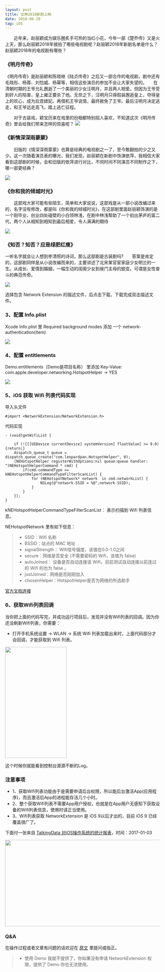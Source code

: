 ```yaml
---
layout: post
title: 女神2018新剧上映
date: 2018-06-20 
tag: iOS
---
```


　　近年来，赵丽颖成为娱乐圈炙手可热的当红小花，今年一部《楚乔传》又是火上天，那么赵丽颖2018年接拍了哪些电视剧呢？赵丽颖2018年新剧名单是什么？赵丽颖2018年的电视剧有哪些？
### 《明月传奇》

《明月传奇》是赵丽颖和陈晓继《陆贞传奇》之后又一部合作的电视剧，剧中还有毛晓彤、杨蓉、刘恺威、杨幂等，相信这些演员的参加不会让大家失望的。　　在清朝时期的王爷允礼邂逅了一个美丽的少女汪明月，并且两人相爱。但因为王爷受到奸人的陷害，皇上雍正要杀了他。无奈之下，汪明月只得假装邂逅皇上，夺得皇上的欢心，成为后宫嫔妃。再借机王爷说情，最终赦免了王爷。最后汪明月决定逃走，和王爷远走高飞，踏上逃亡征程。

　　对于古装戏，颖宝历来在戏里的扮相都特别招人喜欢，不知道这次《明月传奇》里会给我们带来怎样的惊喜呢？
![](/images/posts/20.jpg )

### 《新情深深雨蒙蒙》

　　旧版的《情深深雨蒙蒙》也算是经典的电视剧之一了，至今敢翻拍的少之又少。这一次随着演员表的曝光，我们发现，赵丽颖在新剧中饰演依萍，我相信大家看到这部剧的时候，会和旧版的依萍进行对比，不同时间不同演员不同制作之下，哪一部更经典？
  
  ![](/images/posts/22.jpg )

### 《你和我的倾城时光》

　　这部戏大家可能有些陌生，简单和大家说说，这部戏是从一部小说改编过来的，名字没有修改，都是叫《你和我的倾城时光》，在这部剧里面赵丽颖饰演的是一个刚毕业、创业四处碰壁的小白领林浅，在剧中林浅帮助了一个初出茅庐的富二代，两个人从相知到相知到最后相爱，令人满满的期待  
  
  ![](/images/posts/28.jpg )  
### 《知否？知否？应是绿肥红瘦》

一听名字就会让人想到李清照的诗词，那么这部剧是古装剧吗?　　答案是肯定的，这部剧同样是从小说改编而来的，主要讲述了北宋某官宦家庭少女明兰的一生。从成长、爱情到婚姻，一幅生动的闺阁少女到侯门主母的蜕变。可谓是女性奋斗的典范传奇。

![](/images/posts/Wifilist/PastedGraphic.png)

选择包含 Network Extension 的描述文件，后点击下载，下载完成双击描述文件。

### 3、配置 Info.plist 

Xcode Info.plist 里 Required background modes 添加 一个 network-authentication(item)

![](/images/posts/Wifilist/infoplist.png)

### 4、配置 entitlements

Demo.entitlements（Demo是项目名称） 里添加 Key-Value: com.apple.developer.networking.HotspotHelper -> YES

![](/images/posts/Wifilist/entitlement.png)

### 5、iOS 获取 Wifi 列表代码实现

导入头文件

```
#import <NetworkExtension/NetworkExtension.h>  
```

代码实现

```                
- (void)getWifiList {

	if (![[[UIDevice currentDevice] systemVersion] floatValue] >= 9.0) {return;}
	dispatch_queue_t queue = dispatch_queue_create("com.leopardpan.HotspotHelper", 0);
	[NEHotspotHelper registerWithOptions:nil queue:queue handler: ^(NEHotspotHelperCommand * cmd) {
		if(cmd.commandType == kNEHotspotHelperCommandTypeFilterScanList) {
			for (NEHotspotNetwork* network  in cmd.networkList) {
				NSLog(@"network.SSID = %@",network.SSID);
			}
		}
	}];
}
```
kNEHotspotHelperCommandTypeFilterScanList： 表示扫描到 Wifi 列表信息。

NEHotspotNetwork 里有如下信息：

>* SSID：Wifi 名称 
>* BSSID：站点的 MAC 地址
>* signalStrength： Wifi信号强度，该值在0.0-1.0之间     
>* secure：网络是否安全 (不需要密码的 Wifi，该值为 false)
>* autoJoined： 设备是否自动连接该 Wifi，目前测试自动连接以前连过的 Wifi 的也为 false 。
>* justJoined：网络是否刚刚加入
>* chosenHelper：HotspotHelper是否为网络的所选助手

[官方文档连接](https://developer.apple.com/reference/networkextension/nehotspotnetwork)


### 6、获取Wifi列表回调

当你把上面的代码写完，并成功运行项目后，发现并没有Wifi列表的回调。因为你还没刷新Wifi列表，你需要：

* 打开手机系统设置 -> WLAN -> 系统 Wifi 列表加载出来时，上面代码部分才会回调，才能获取到 Wifi 列表。

<img src="/images/posts/Wifilist/WLAN.png" height="360" width="200">  

这个时候你就能看到控制台源源不断的Log。

### 注意事项

* 1、获取Wifi列表功能由于是需要申请后台权限，所以能后台激活App(应用程序)，而且激活后App的进程能存活几个小时。
* 2、整个获取Wifi列表不需要App用户授权，也就是在App用户无感知下获取设备的Wifi列表信息，使用时请正当使用。
* 3、Wifi列表获取 NetworkExtension 是 iOS 9以后才出的，目前 iOS 9 已经覆盖很广了。


下面付一张来自 [TalkingData 对iOS操作系统的统计报表](https://www.talkingdata.com/index/#/device/os/zh_CN)，时间：2017-01-03

<img src="/images/posts/Wifilist/systemVersion.png" height="280" width="600">  

### Q&A

在操作过程或者文章有问题的话欢迎在 [原文](http://baixin.io/2017/01/iOS_Wifilist/) 里提问或指正。

>* 使用 Demo 我就不提供了，你如果没有申请 NetworkExtension 权限，提供了 Demo 你也无法使用。

<br>





